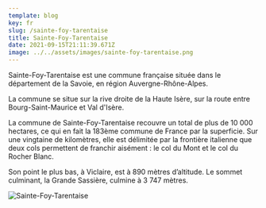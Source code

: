 ```yaml
---
template: blog
key: fr
slug: /sainte-foy-tarentaise
title: Sainte-Foy-Tarentaise
date: 2021-09-15T21:11:39.671Z
image: ../../assets/images/sainte-foy-tarentaise.png
---
```


Sainte-Foy-Tarentaise est une commune française située dans le département de la Savoie, en région Auvergne-Rhône-Alpes.

La commune se situe sur la rive droite de la Haute Isère, sur la route entre Bourg-Saint-Maurice et Val d'Isère.

La commune de Sainte-Foy-Tarentaise recouvre un total de plus de 10 000 hectares, ce qui en fait la 183ème commune de France par la superficie. Sur une vingtaine de kilomètres, elle est délimitée par la frontière italienne que deux cols permettent de franchir aisément : le col du Mont et le col du Rocher Blanc.

Son point le plus bas, à Viclaire, est à 890 mètres d’altitude. Le sommet culminant, la Grande Sassière, culmine à 3 747 mètres.

![Sainte-Foy-Tarentaise](../../assets/images/sainte-foy-tarentaise.png)
